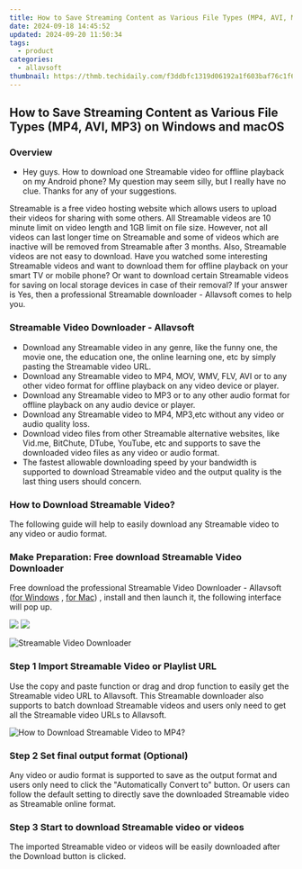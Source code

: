 ```yaml
---
title: How to Save Streaming Content as Various File Types (MP4, AVI, MP3) on Windows and macOS
date: 2024-09-18 14:45:52
updated: 2024-09-20 11:50:34
tags:
  - product
categories:
  - allavsoft
thumbnail: https://thmb.techidaily.com/f3ddbfc1319d06192a1f603baf76c1f6dea1578ed46bf0e0e3227f2988d719a1.jpg
---
```


## How to Save Streaming Content as Various File Types (MP4, AVI, MP3) on Windows and macOS

### Overview

* Hey guys. How to download one Streamable video for offline playback on my Android phone? My question may seem silly, but I really have no clue. Thanks for any of your suggestions.

Streamable is a free video hosting website which allows users to upload their videos for sharing with some others. All Streamable videos are 10 minute limit on video length and 1GB limit on file size. However, not all videos can last longer time on Streamable and some of videos which are inactive will be removed from Streamable after 3 months. Also, Streamable videos are not easy to download. Have you watched some interesting Streamable videos and want to download them for offline playback on your smart TV or mobile phone? Or want to download certain Streamable videos for saving on local storage devices in case of their removal? If your answer is Yes, then a professional Streamable downloader - Allavsoft comes to help you.

### Streamable Video Downloader - Allavsoft

* Download any Streamable video in any genre, like the funny one, the movie one, the education one, the online learning one, etc by simply pasting the Streamable video URL.
* Download any Streamable video to MP4, MOV, WMV, FLV, AVI or to any other video format for offline playback on any video device or player.
* Download any Streamable video to MP3 or to any other audio format for offline playback on any audio device or player.
* Download any Streamable video to MP4, MP3,etc without any video or audio quality loss.
* Download video files from other Streamable alternative websites, like Vid.me, BitChute, DTube, YouTube, etc and supports to save the downloaded video files as any video or audio format.
* The fastest allowable downloading speed by your bandwidth is supported to download Streamable video and the output quality is the last thing users should concern.

### How to Download Streamable Video?

The following guide will help to easily download any Streamable video to any video or audio format.

### Make Preparation: Free download Streamable Video Downloader

Free download the professional Streamable Video Downloader - Allavsoft ([for Windows](https://tools.techidaily.com/allavsoft/products/) , [for Mac](https://tools.techidaily.com/allavsoft/products/)) , install and then launch it, the following interface will pop up.

[![](https://www.allavsoft.com/how-to/../images/how-to/free-download-win.jpg)](https://tools.techidaily.com/allavsoft/products/) [![](https://www.allavsoft.com/how-to/../images/how-to/free-download-mac.jpg)](https://tools.techidaily.com/allavsoft/products/)

![Streamable Video Downloader](https://www.allavsoft.com/how-to/../images/allavsoft/screen-shot-600.jpg)

### Step 1 Import Streamable Video or Playlist URL

Use the copy and paste function or drag and drop function to easily get the Streamable video URL to Allavsoft. This Streamable downloader also supports to batch download Streamable videos and users only need to get all the Streamable video URLs to Allavsoft.

![How to Download Streamable Video to MP4?](https://www.allavsoft.com/how-to/../images/how-to/download-rtmp-video/download-rtmp-video.jpg)

### Step 2 Set final output format (Optional)

Any video or audio format is supported to save as the output format and users only need to click the "Automatically Convert to" button. Or users can follow the default setting to directly save the downloaded Streamable video as Streamable online format.

### Step 3 Start to download Streamable video or videos

The imported Streamable video or videos will be easily downloaded after the Download button is clicked.

<ins class="adsbygoogle"
     style="display:block"
     data-ad-format="autorelaxed"
     data-ad-client="ca-pub-7571918770474297"
     data-ad-slot="1223367746"></ins>



<ins class="adsbygoogle"
     style="display:block"
     data-ad-client="ca-pub-7571918770474297"
     data-ad-slot="8358498916"
     data-ad-format="auto"
     data-full-width-responsive="true"></ins>
